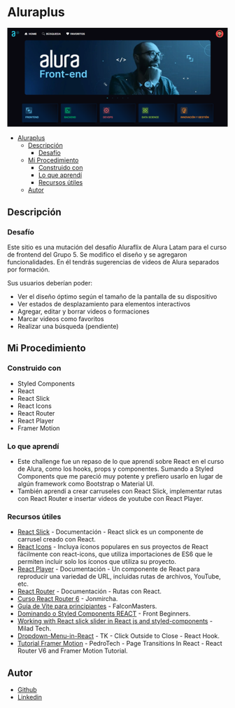 # Aluraplus

<div align="center">
  <img src="./src/assets/images/logo/preview.png"></img>
</div>

- [Aluraplus](#aluraplus)
  - [Descripción](#descripción)
    - [Desafío](#desafío)
  - [Mi Procedimiento](#mi-procedimiento)
    - [Construido con](#construido-con)
    - [Lo que aprendí](#lo-que-aprendí)
    - [Recursos útiles](#recursos-útiles)
  - [Autor](#autor)

## Descripción

### Desafío

Este sitio es una mutación del desafío Aluraflix de Alura Latam para el curso de frontend del Grupo 5. Se modifico el diseño y se agregaron funcionalidades. En él tendrás sugerencias de videos de Alura separados por formación.

Sus usuarios deberían poder:

- Ver el diseño óptimo según el tamaño de la pantalla de su dispositivo
- Ver estados de desplazamiento para elementos interactivos
- Agregar, editar y borrar videos o formaciones
- Marcar videos como favoritos
- Realizar una búsqueda (pendiente)

## Mi Procedimiento

### Construido con

- Styled Components
- React
- React Slick
- React Icons
- React Router
- React Player
- Framer Motion

### Lo que aprendí

- Este challenge fue un repaso de lo que aprendí sobre React en el curso de Alura, como los hooks, props y componentes. Sumando a Styled Components que me pareció muy potente y prefiero usarlo en lugar de algún framework como Bootstrap o Material UI.
- También aprendí a crear carruseles con React Slick, implementar rutas con React Router e insertar videos de youtube con React Player.

### Recursos útiles

- [React Slick](https://react-slick.neostack.com/docs/get-started) - Documentación - React slick es un componente de carrusel creado con React.
- [React Icons](https://react-icons.github.io/react-icons) - Incluya íconos populares en sus proyectos de React fácilmente con react-icons, que utiliza importaciones de ES6 que le permiten incluir solo los íconos que utiliza su proyecto.
- [React Player](https://github.com/CookPete/react-player) - Documentación - Un componente de React para reproducir una variedad de URL, incluidas rutas de archivos, YouTube, etc.
- [React Router](https://reactrouter.com/en/main) - Documentación - Rutas con React.
- [Curso React Router 6](https://youtu.be/9w33u7hBWyk?si=nt0idt4n7D8wpOOk) - Jonmircha.
- [Guía de Vite para principiantes](https://youtu.be/YEQ-uMGpQMY?si=IzD57XHDQGJMhkNQ) - FalconMasters.
- [Dominando o Styled Components REACT](https://reactrouter.com/en/main) - Front Beginners.
- [Working with React slick slider in React js and styled-components](https://reactrouter.com/en/main) - Milad Tech.
- [Dropdown-Menu-in-React](https://youtu.be/HfZ7pdhS43s?si=VdshPytuxuiBMFkd) - TK - Click Outside to Close - React Hook.
- [Tutorial Framer Motion](https://youtu.be/FdrEjwymzdY?si=dxbS67x7_1IuI1JE) - PedroTech - Page Transitions In React - React Router V6 and Framer Motion Tutorial.

## Autor

- [Github](https://github.com/Blackpachamame)
- [Linkedin](https://www.linkedin.com/in/marcos-travaglini/)

